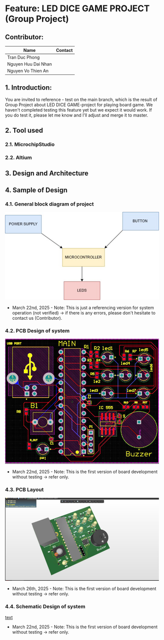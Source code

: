 # Feature: LED DICE GAME PROJECT (Group Project)

## Contributor: 
|       Name             |              Contact          |
|------------------------|-------------------------------|
| Tran Duc Phong         |                               |
| Nguyen Huu Dai Nhan    |                               |
| Nguyen Vo Thien An     |                               |

## 1. Introduction: 
You are invited to reference - test on the main branch, which is the result of Group Project about LED DICE GAME-project for playing board game. We haven't completed testing this feature yet but we expect it would work. If you do test it, please let me know and I'll adjust and merge it to master.

## 2. Tool used

### 2.1. MicrochipStudio 

### 2.2. Altium

## 3. Design and Architecture


## 4. Sample of Design
### 4.1. General block diagram of project
![alt text](<Document/Block diagram.jpg>)
- March 22nd, 2025 - Note: This is just a referencing version for system operation (not verified) -> if there is any errors, please don't hesitate to contact us (Contributor).

### 4.2. PCB Design of system
![alt text](<Picture/PCB layout.jpg>)
- March 22nd, 2025 - Note: This is the first version of board development without testing -> refer only.

### 4.3. PCB Layout 
![alt text](<Picture/PCB 3D.jpg>)
- March 26th, 2025 - Note: This is the first version of board development without testing -> refer only.

### 4.4. Schematic Design of system
[text]()
- March 22nd, 2025 - Note: This is the first version of board development without testing -> refer only.

